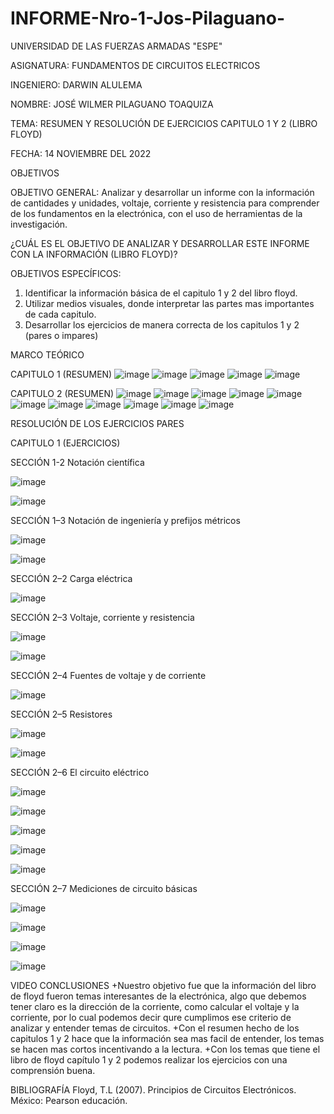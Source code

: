 # INFORME-Nro-1-Jos-Pilaguano-

UNIVERSIDAD DE LAS FUERZAS ARMADAS "ESPE" 

ASIGNATURA: FUNDAMENTOS DE CIRCUITOS ELECTRICOS 

INGENIERO: DARWIN ALULEMA 

NOMBRE: JOSÉ WILMER PILAGUANO TOAQUIZA 

TEMA: RESUMEN Y RESOLUCIÓN DE EJERCICIOS CAPITULO 1 Y 2 (LIBRO FLOYD) 

FECHA: 14 NOVIEMBRE DEL 2022

OBJETIVOS 

OBJETIVO GENERAL: Analizar y desarrollar un informe con la información de cantidades y unidades, voltaje, corriente y resistencia para comprender de los fundamentos en la electrónica, con el uso de herramientas de la investigación. 

¿CUÁL ES EL OBJETIVO DE ANALIZAR Y DESARROLLAR ESTE INFORME CON LA INFORMACIÓN (LIBRO FLOYD)?

OBJETIVOS ESPECÍFICOS: 
1) Identificar la información básica de el capitulo 1 y 2 del libro floyd.
2) Utilizar medios visuales, donde interpretar las partes mas importantes de cada capitulo.
3) Desarrollar los ejercicios de manera correcta de los capitulos 1 y 2 (pares o impares) 

MARCO TEÓRICO

CAPITULO 1 (RESUMEN)
![image](https://user-images.githubusercontent.com/116677175/201530154-cb0a3ded-34f2-45a8-9e69-8a02497824b7.png)
![image](https://user-images.githubusercontent.com/116677175/201530214-54031dd6-063c-4b59-93b8-d86e5fe0bbd1.png)
![image](https://user-images.githubusercontent.com/116677175/201530326-b1f69214-4e0d-45de-b316-d46f15a71b1f.png)
![image](https://user-images.githubusercontent.com/116677175/201530365-32a5e48a-1785-44aa-ad44-fac16ad4d871.png)
![image](https://user-images.githubusercontent.com/116677175/201530383-76bd2ae7-9b81-4960-b2af-ad6abde37c05.png)

CAPITULO 2 (RESUMEN) 
![image](https://user-images.githubusercontent.com/116677175/201530412-a87a273b-98a9-43ae-9212-621a8af4f488.png)
![image](https://user-images.githubusercontent.com/116677175/201530445-fb92338c-8fa7-416e-91e2-8cbd80ee3f62.png)
![image](https://user-images.githubusercontent.com/116677175/201530458-ae2db372-76fb-4a1f-bd44-98d157616938.png)
![image](https://user-images.githubusercontent.com/116677175/201530474-6bd6ef66-a9b1-46ff-b71a-3e0c99943fda.png)
![image](https://user-images.githubusercontent.com/116677175/201530490-5ea07402-1609-417c-8a2b-eafb37de878f.png)
![image](https://user-images.githubusercontent.com/116677175/201530507-a39e42a8-1815-4526-baa8-8b03b207d8c3.png)
![image](https://user-images.githubusercontent.com/116677175/201530521-3be80f41-230e-47e2-96b5-cae8671f12a2.png)
![image](https://user-images.githubusercontent.com/116677175/201530539-a5102585-a54d-4b9e-bb96-50b0c7b5ad9a.png)
![image](https://user-images.githubusercontent.com/116677175/201530561-240dad4f-0df0-4450-b922-31840c6f7e98.png)
![image](https://user-images.githubusercontent.com/116677175/201530575-48a4861b-e048-40f7-ae54-196e8c0ef463.png)
![image](https://user-images.githubusercontent.com/116677175/201530598-58d663bb-a9e8-4590-92c0-077e861d8057.png)

RESOLUCIÓN DE LOS EJERCICIOS PARES 

CAPITULO 1 (EJERCICIOS)

SECCIÓN 1-2 Notación científica

![image](https://user-images.githubusercontent.com/116677175/201530728-c3c6c5c1-408a-4ecf-9f92-5bde4f1559ba.png)

![image](https://user-images.githubusercontent.com/116677175/201530760-d858547d-d0d1-43d2-aca4-e4f7dffa8852.png)

SECCIÓN 1–3 Notación de ingeniería y prefijos métricos

![image](https://user-images.githubusercontent.com/116677175/201530857-41659274-8183-4438-af87-ffcd0ca82379.png)

![image](https://user-images.githubusercontent.com/116677175/201530875-e35d49ad-7da1-42cb-9b12-01eede07fb00.png)

SECCIÓN 2–2 Carga eléctrica

![image](https://user-images.githubusercontent.com/116677175/201531026-bc212dd5-dd83-4907-88c8-88ea3c3eb400.png)

SECCIÓN 2–3 Voltaje, corriente y resistencia

![image](https://user-images.githubusercontent.com/116677175/201531269-bfecd19b-aa72-46dc-ac4a-1e990e4bc218.png)

![image](https://user-images.githubusercontent.com/116677175/201531281-eef7866d-466f-4eea-a804-7114de464085.png)

SECCIÓN 2–4 Fuentes de voltaje y de corriente

![image](https://user-images.githubusercontent.com/116677175/201531324-ae1d4259-11e4-4435-a10e-d4605953699a.png)

SECCIÓN 2–5 Resistores

![image](https://user-images.githubusercontent.com/116677175/201531491-bbd6d8c1-9b8d-467c-aa5c-420814275605.png)

![image](https://user-images.githubusercontent.com/116677175/201531507-36b94c3e-8bf7-447d-957f-d55071d49bce.png)

SECCIÓN 2–6 El circuito eléctrico

![image](https://user-images.githubusercontent.com/116677175/201531642-d72d115e-c38a-4a67-8222-2cf88869b2db.png)

![image](https://user-images.githubusercontent.com/116677175/201531665-dc3e3578-ce8f-4d9a-a026-394498f11239.png)

![image](https://user-images.githubusercontent.com/116677175/201531699-cddbec67-4989-49db-8d72-4c14fd6d1d07.png)

![image](https://user-images.githubusercontent.com/116677175/201531761-e5599e64-56ca-44dd-89b5-0e6b957f60c1.png)

![image](https://user-images.githubusercontent.com/116677175/201531773-154560a8-6dcd-4704-9907-35ad6a54d6b0.png)

SECCIÓN 2–7 Mediciones de circuito básicas

![image](https://user-images.githubusercontent.com/116677175/201531791-3dcd6a30-aaf2-437b-aa64-4cf0fb44583b.png)

![image](https://user-images.githubusercontent.com/116677175/201531843-41edfcde-5b58-4fca-bb24-3b00bc044763.png)

![image](https://user-images.githubusercontent.com/116677175/201531867-6705e4d2-c6cc-45d8-b473-1f4cba5cc45d.png)

![image](https://user-images.githubusercontent.com/116677175/201531905-4aecdbf4-5b9f-46c4-8f4c-1690191222bb.png)

VIDEO 
CONCLUSIONES
+Nuestro objetivo fue que la información del libro de floyd fueron temas interesantes de la electrónica, algo que debemos tener claro es la dirección de la corriente, como calcular el voltaje y la corriente, por lo cual podemos decir qure cumplimos ese criterio de analizar y entender temas de circuitos. 
+Con el resumen hecho de los capitulos 1 y 2 hace que la información sea mas facil de entender, los temas se hacen mas cortos incentivando a la lectura.
+Con los temas que tiene el libro de floyd capítulo 1 y 2 podemos realizar los ejercicios con una comprensión buena. 


BIBLIOGRAFÍA 
Floyd, T.L (2007). Principios de Circuitos Electrónicos. México: Pearson educación. 
